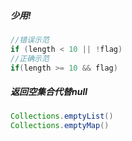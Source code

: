 ##### 少用!

```java
//错误示范
if (length < 10 || !flag)
//正确示范
if(length >= 10 && flag)
```

##### 返回空集合代替null

```java
Collections.emptyList()
Collections.emptyMap()
```

